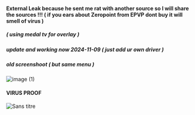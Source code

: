 #### External Leak because he sent me rat with another source so I will share the sources !!! ( if you ears about Zeropoint from EPVP dont buy it will smell of virus )
##### ( using medal tv for overlay )
##### update and working now 2024-11-09 ( just add ur own driver )
##### old screenshoot ( but same menu )
![image (1)](https://github.com/user-attachments/assets/eecd2e48-dc4b-4c7e-8816-d478fe5710c2)
#### VIRUS PROOF
![Sans titre](https://github.com/user-attachments/assets/57245db2-b5bd-4ae7-adc0-6dda0219e6f5)
